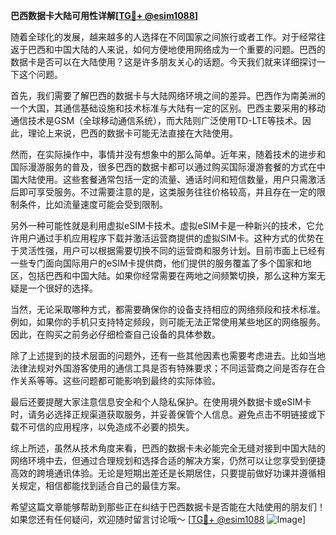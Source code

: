 **巴西数据卡大陆可用性详解[[TG💪+ @esim1088](https://t.me/s/esim1088)]**

随着全球化的发展，越来越多的人选择在不同国家之间旅行或者工作。对于经常往返于巴西和中国大陆的人来说，如何方便地使用网络成为一个重要的问题。巴西的数据卡是否可以在大陆使用？这是许多朋友关心的话题。今天我们就来详细探讨一下这个问题。

首先，我们需要了解巴西的数据卡与大陆网络环境之间的差异。巴西作为南美洲的一个大国，其通信基础设施和技术标准与大陆有一定的区别。巴西主要采用的移动通信技术是GSM（全球移动通信系统），而大陆则广泛使用TD-LTE等技术。因此，理论上来说，巴西的数据卡可能无法直接在大陆使用。

然而，在实际操作中，事情并没有想象中的那么简单。近年来，随着技术的进步和国际漫游服务的普及，很多巴西的数据卡都可以通过购买国际漫游套餐的方式在中国大陆使用。这些套餐通常包括一定的流量、通话时间和短信数量，用户只需激活后即可享受服务。不过需要注意的是，这类服务往往价格较高，并且存在一定的限制条件，比如流量速度可能会受到限制。

另外一种可能性就是利用虚拟eSIM卡技术。虚拟eSIM卡是一种新兴的技术，它允许用户通过手机应用程序下载并激活运营商提供的虚拟SIM卡。这种方式的优势在于灵活性强，用户可以根据需要切换不同的运营商和服务计划。目前市面上已经有一些专门面向国际用户的eSIM卡提供商，他们提供的服务覆盖了多个国家和地区，包括巴西和中国大陆。如果你经常需要在两地之间频繁切换，那么这种方案无疑是一个很好的选择。

当然，无论采取哪种方式，都需要确保你的设备支持相应的网络频段和技术标准。例如，如果你的手机只支持特定频段，则可能无法正常使用某些地区的网络服务。因此，在购买之前务必仔细检查自己设备的具体参数。

除了上述提到的技术层面的问题外，还有一些其他因素也需要考虑进去。比如当地法律法规对外国游客使用的通信工具是否有特殊要求；不同运营商之间是否存在合作关系等等。这些问题都可能影响到最终的实际体验。

最后还要提醒大家注意信息安全和个人隐私保护。在使用境外数据卡或eSIM卡时，请务必选择正规渠道获取服务，并妥善保管个人信息。避免点击不明链接或下载不可信的应用程序，以免造成不必要的损失。

综上所述，虽然从技术角度来看，巴西的数据卡未必能完全无缝对接到中国大陆的网络环境中去，但通过合理规划和选择合适的解决方案，仍然可以让您享受到便捷高效的跨境通讯体验。无论是短期出差还是长期居住，只要提前做好功课并遵循相关规定，相信都能找到适合自己的最佳方案。

希望这篇文章能够帮助到那些正在纠结于巴西数据卡是否能在大陆使用的朋友们！如果您还有任何疑问，欢迎随时留言讨论哦～ [[TG💪+ @esim1088](https://t.me/s/esim1088) ![Image](https://i.postimg.cc/4NQfJmqS/Snipaste-2025-05-13-00-14-12.png)]